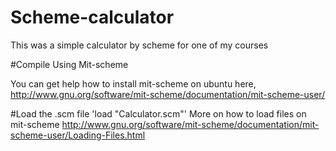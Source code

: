 # Scheme-calculator
This was a simple calculator by scheme for one of my courses

#Compile Using Mit-scheme

You can get help how to install mit-scheme on ubuntu here, http://www.gnu.org/software/mit-scheme/documentation/mit-scheme-user/

#Load the .scm file
'load "Calculator.scm"'
More on how to load files on mit-scheme http://www.gnu.org/software/mit-scheme/documentation/mit-scheme-user/Loading-Files.html
